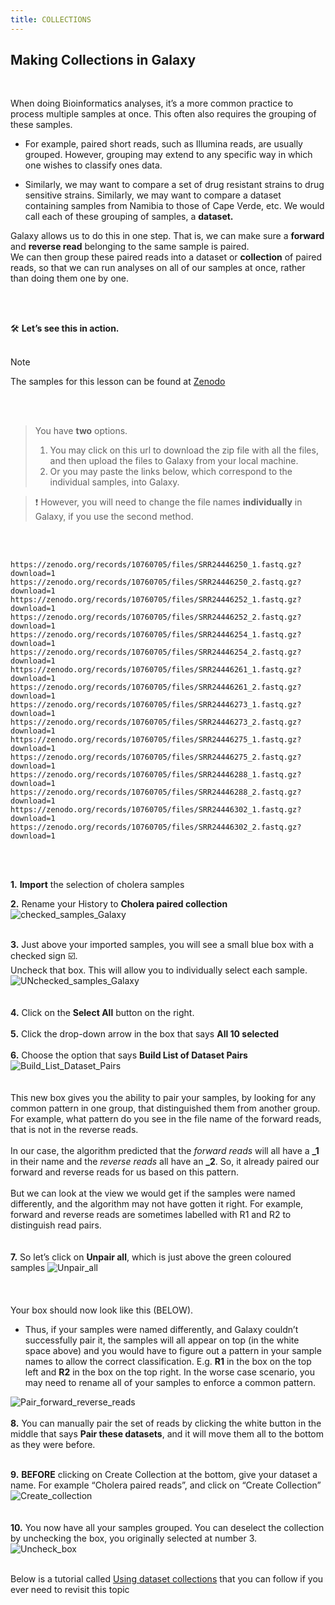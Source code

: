 ```yaml
---
title: COLLECTIONS 
---
```

## Making Collections in Galaxy

<br>

When doing Bioinformatics analyses, it’s a more common practice to process multiple samples at once. This often also requires the grouping of these samples. 
- For example, paired short reads, such as Illumina reads, are usually grouped. However, grouping may extend to any specific way in which one wishes to classify ones data. 


- Similarly, we may want to compare a set of drug resistant strains to drug sensitive strains. Similarly, we may want to compare a dataset containing samples from Namibia to those of Cape Verde, etc. We would call each of these grouping of samples, a **dataset.** 


Galaxy allows us to do this in one step. That is, we can make sure a **forward** and **reverse read** belonging to the same sample is paired.
<br>
We can then group these paired reads into a dataset or **collection** of paired reads, so that we can run analyses on all of our samples at once, rather than doing them one by one.

<br>
<br>

:hammer_and_wrench: **Let’s see this in action.**
<br>
<br>

> [!NOTE]
>The samples for this lesson can be found at [Zenodo](https://zenodo.org/records/10760705)
<br>
<br>

> You have **two** options.
>   1. You may click on this url to download the zip file with all the files, and then upload the files to Galaxy from your local machine.
>   2. Or you may paste the links below, which correspond to the individual samples, into Galaxy.

> :exclamation: However, you will need to change the file names **individually** in Galaxy, if you use the second method.
<br>
<br>

```
https://zenodo.org/records/10760705/files/SRR24446250_1.fastq.gz?download=1
https://zenodo.org/records/10760705/files/SRR24446250_2.fastq.gz?download=1
https://zenodo.org/records/10760705/files/SRR24446252_1.fastq.gz?download=1
https://zenodo.org/records/10760705/files/SRR24446252_2.fastq.gz?download=1
https://zenodo.org/records/10760705/files/SRR24446254_1.fastq.gz?download=1
https://zenodo.org/records/10760705/files/SRR24446254_2.fastq.gz?download=1
https://zenodo.org/records/10760705/files/SRR24446261_1.fastq.gz?download=1
https://zenodo.org/records/10760705/files/SRR24446261_2.fastq.gz?download=1
https://zenodo.org/records/10760705/files/SRR24446273_1.fastq.gz?download=1
https://zenodo.org/records/10760705/files/SRR24446273_2.fastq.gz?download=1
https://zenodo.org/records/10760705/files/SRR24446275_1.fastq.gz?download=1
https://zenodo.org/records/10760705/files/SRR24446275_2.fastq.gz?download=1
https://zenodo.org/records/10760705/files/SRR24446288_1.fastq.gz?download=1
https://zenodo.org/records/10760705/files/SRR24446288_2.fastq.gz?download=1
https://zenodo.org/records/10760705/files/SRR24446302_1.fastq.gz?download=1
https://zenodo.org/records/10760705/files/SRR24446302_2.fastq.gz?download=1
```

<br>
<br>

**1.** **Import** the selection of cholera samples


**2.** Rename your History to **Cholera paired collection**
<br>
![checked_samples_Galaxy](/img/1_checked_samples_Galaxy.png)
<br>
<br>

**3.** Just above your imported samples, you will see a small blue box with a checked sign :ballot_box_with_check:.
<br>
Uncheck that box. This will allow you to individually select each sample.
<br>
![UNchecked_samples_Galaxy](/img/2_UNchecked_samples_Galaxy.png)
<br>
<br>
<br>
**4.** Click on the **Select All** button on the right.
<br>
<br>
**5.** Click the drop-down arrow in the box that says **All 10 selected**
<br>
<br>
**6.** Choose the option that says **Build List of Dataset Pairs**
<br>
![Build_List_Dataset_Pairs](/img/3_Build_List_Dataset_Pairs_Galaxy.png)
<br>
<br>
<br>
This new box gives you the ability to pair your samples, by looking for any common pattern in one group, that distinguished them from another group. For example, what pattern do you see in the file name of the forward reads, that is not in the reverse reads.
<br>
<br>
In our case, the algorithm predicted that the _forward reads_ will all have a **_1** in their name and the _reverse reads_ all have an **_2**. So, it already paired our forward and reverse reads for us based on this pattern.
<br>
<br>
But we can look at the view we would get if the samples were named differently, and the algorithm may not have gotten it right. For example, forward and reverse reads are sometimes labelled with R1 and R2 to distinguish read pairs.
<br>
<br>
<br>
**7.** So let’s click on **Unpair all**, which is just above the green coloured samples 
![Unpair_all](/img/4_Unpair_all_Galaxy.png)
<br>
<br>
<br>
<br>
Your box should now look like this (BELOW).
<br>

- Thus, if your samples were named differently, and Galaxy couldn’t successfully pair it, the samples will all appear on top (in the white space above) and you would have to figure out a pattern in your sample names to allow the correct classification. E.g. **R1** in the box on the top left and **R2** in the box on the top right. In the worse case scenario, you may need to rename all of your samples to enforce a common pattern.

![Pair_forward_reverse_reads](/img/5_Pair_forward_reverse_reads_Galaxy.png)
<br>
<br>
**8.** You can manually pair the set of reads by clicking the white button in the middle that says **Pair these datasets**, and it will move them all to the bottom as they were before.
<br>
<br>

**9.** **BEFORE** clicking on Create Collection at the bottom, give your dataset a name. For example “Cholera paired reads”, and click on “Create Collection”
![Create_collection](/img/6_Create_collection_Galaxy.png)
<br>
<br>
<br>
**10.** You now have all your samples grouped. You can deselect the collection by unchecking the box, you originally selected at number 3.
<br>
![Uncheck_box](/img/7_Uncheck_box_Galaxy.png)
<br>
<br>

Below is a tutorial called [Using dataset collections](https://training.galaxyproject.org/training-material/topics/galaxy-interface/tutorials/collections/tutorial.html) that you can follow if you ever need to revisit this topic
